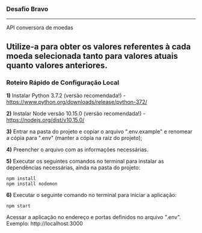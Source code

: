 ### Desafio Bravo
---

API conversora de moedas

Utilize-a para obter os valores referentes à cada moeda selecionada tanto para valores atuais quanto valores anteriores.
---

### Roteiro Rápido de Configuração Local

**1)** Instalar Python 3.7.2 (versão recomendada!) - https://www.python.org/downloads/release/python-372/

**2)** Instalar Node versão 10.15.0 (versão recomendada!) - https://nodejs.org/dist/v10.15.0/

**3)** Entrar na pasta do projeto e copiar o arquivo ".env.example" e renomear a cópia para ".env" (manter a cópia na raiz do projeto);

**4)** Preencher o arquivo com as informações necessárias.

**5)** Executar os seguintes comandos no terminal para instalar as dependências necessárias, ainda na pasta do projeto:

```
npm install
npm install nodemon
```

**6)** Executar o seguinte comando no terminal para iniciar a aplicação:

```
npm start
```
Acessar a aplicação no endereço e portas definidos no arquivo ".env". Exemplo: http://localhost:3000
